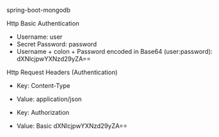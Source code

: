 spring-boot-mongodb

Http Basic Authentication

- Username: user
- Secret Password: password
- Username + colon + Password encoded in Base64 (user:password): dXNlcjpwYXNzd29yZA==

Http Request Headers (Authentication)

- Key: Content-Type
- Value: application/json



- Key: Authorization
- Value: Basic dXNlcjpwYXNzd29yZA==
